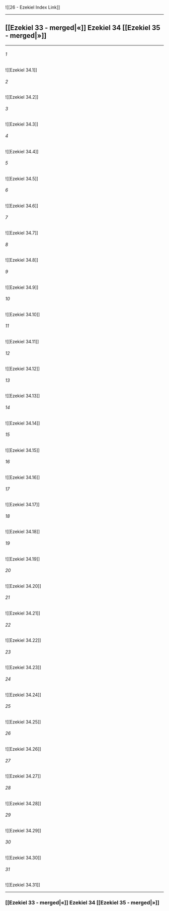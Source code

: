 ![[26 - Ezekiel Index Link]]

---
##  [[Ezekiel 33 - merged|«]] Ezekiel 34 [[Ezekiel 35 - merged|»]]

---

###### 1
![[Ezekiel 34.1]] 

###### 2
![[Ezekiel 34.2]] 

###### 3
![[Ezekiel 34.3]] 

###### 4
![[Ezekiel 34.4]]

###### 5 
![[Ezekiel 34.5]] 

###### 6
![[Ezekiel 34.6]] 

###### 7
![[Ezekiel 34.7]] 

###### 8
![[Ezekiel 34.8]] 

###### 9
![[Ezekiel 34.9]] 

###### 10
![[Ezekiel 34.10]] 

###### 11
![[Ezekiel 34.11]] 

###### 12
![[Ezekiel 34.12]]

###### 13
![[Ezekiel 34.13]] 

###### 14
![[Ezekiel 34.14]] 

###### 15
![[Ezekiel 34.15]]

###### 16
![[Ezekiel 34.16]] 

###### 17
![[Ezekiel 34.17]]

###### 18
![[Ezekiel 34.18]] 

###### 19
![[Ezekiel 34.19]] 

###### 20
![[Ezekiel 34.20]]

###### 21
![[Ezekiel 34.21]] 

###### 22
![[Ezekiel 34.22]] 

###### 23
![[Ezekiel 34.23]]

###### 24
![[Ezekiel 34.24]] 

###### 25
![[Ezekiel 34.25]]

###### 26
![[Ezekiel 34.26]] 

###### 27
![[Ezekiel 34.27]] 

###### 28
![[Ezekiel 34.28]]

###### 29
![[Ezekiel 34.29]] 

###### 30
![[Ezekiel 34.30]] 

###### 31
![[Ezekiel 34.31]] 


---
###  [[Ezekiel 33 - merged|«]] Ezekiel 34 [[Ezekiel 35 - merged|»]]